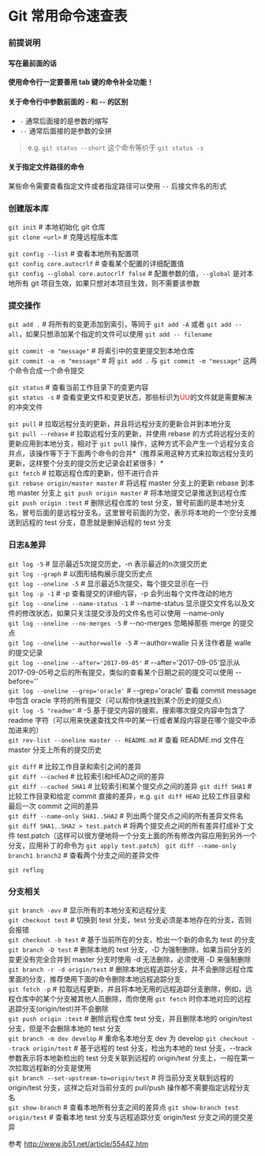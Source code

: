 # Git 常用命令速查表

### 前提说明

#### 写在最前面的话
**使用命令行一定要善用 tab 键的命令补全功能！**

#### 关于命令行中参数前面的 - 和 -- 的区别
- `-` 通常后面接的是参数的缩写
- `--` 通常后面接的是参数的全拼  

> e.g. `git status --short` 这个命令等价于 `git status -s`


#### 关于指定文件路径的命令
某些命令需要查看指定文件或者指定路径可以使用 `--` 后接文件名的形式



### 创建版本库
`git init`  # 本地初始化 git 仓库  
`git clone <url>`  # 克隆远程版本库  

`git config --list`  # 查看本地所有配置项  
`git config core.autocrlf`  # 查看某个配置的详细配置值  
`git config --global core.autocrlf false`  # 配置参数的值，`--global` 是对本地所有 git 项目生效，如果只想对本项目生效，则不需要该参数

### 提交操作
`git add .`  # 将所有的变更添加到索引，等同于 `git add -A` 或者 `git add --all`，如果只想添加某个指定的文件可以使用 `git add -- filename`  

`git commit -m "message"`  # 将索引中的变更提交到本地仓库  
`git commit -a -m "message"`  # 将 `git add .` 与 `git commit -m "message"` 这两个命令合成一个命令提交  

`git status`  # 查看当前工作目录下的变更内容  
`git status -s`  # 查看变更文件和变更状态，那些标识为<span style="color:red">UU</span>的文件就是需要解决的冲突文件

`git pull`  # 拉取远程分支的更新，并且将远程分支的更新合并到本地分支  
`git pull --rebase`  # 拉取远程分支的更新，并使用 rebase 的方式将远程分支的更新应用到本地分支，相对于 `git pull` 操作，这种方式不会产生一个远程分支合并点，该操作等下于下面两个命令的合并*（推荐采用这种方式来拉取远程分支的更新，这样整个分支的提交历史记录会赶紧很多）*  
`git fetch`  # 拉取远程仓库的更新，但不进行合并  
`git rebase origin/master master`  # 将远程 master 分支上的更新 rebase 到本地 master 分支上
`git push origin master`  # 将本地提交记录推送到远程仓库
`git push origin :test`  # 删除远程仓库的 test 分支，冒号前面的是本地分支名，冒号后面的是远程分支名，这里冒号前面的为空，表示将本地的一个空分支推送到远程的 test 分支，意思就是删掉远程的 test 分支


### 日志&差异
`git log -5`  # 显示最近5次提交历史，-n 表示最近的n次提交历史   
`git log --graph`  # 以图形结构展示提交历史点  
`git log --oneline -5`  # 显示最近5次提交，每个提交显示在一行  
`git log -p -1`  # -p 查看提交的详细内容，-p 会列出每个文件改动的地方  
`git log --oneline --name-status -1`  # --name-status 显示提交文件名以及文件的修改状态，如果只关注提交涉及的文件名也可以使用 --name-only  
`git log --oneline --no-merges -5`  # --no-merges 忽略掉那些 merge 的提交点  
`git log --oneline --author=walle -5`  # --author=walle 只关注作者是 walle 的提交记录  
`git log --oneline --after='2017-09-05'`  # --after='2017-09-05'显示从2017-09-05号之后的所有提交，类似的查看某个日期之前的提交可以使用 --before=''  
`git log --oneline --grep='oracle'`  # --grep='oracle' 查看 commit message 中包含 oracle 字符的所有提交（可以帮你快速找到某个历史的提交点）  
`git log -S "readme"`  # -S 基于提交内容的搜索，搜索哪次提交内容中包含了 readme 字符（可以用来快速查找文件中的某一行或者某段内容是在哪个提交中添加进来的）  
`git rev-list --oneline master -- README.md`  # 查看 README.md 文件在 master 分支上所有的提交历史


`git diff`  # 比较工作目录和索引之间的差异  
`git diff --cached`  # 比较索引和HEAD之间的差异  
`git diff --cached SHA1`  # 比较索引和某个提交点之间的差异
`git diff SHA1` # 比较工作目录和给定 commit 直接的差异，e.g. `git diff HEAD` 比较工作目录和最后一次 commit 之间的差异  
`git diff --name-only SHA1..SHA2`  # 列出两个提交点之间的所有差异文件名  
`git diff SHA1..SHA2 > test.patch`  # 将两个提交点之间的所有差异打成补丁文件 test.patch（这样可以很方便地将一个分支上面的所有修改内容应用到另外一个分支，应用补丁的命令为 `git apply test.patch`）
`git diff --name-only branch1 branch2`  # 查看两个分支之间的差异文件



`git reflog`





### 分支相关
`git branch -avv`  # 显示所有的本地分支和远程分支  
`git checkout test`  # 切换到 test 分支，test 分支必须是本地存在的分支，否则会报错  
`git checkout -b test`  # 基于当前所在的分支，检出一个新的命名为 test 的分支  
`git branch -D test`  # 删除本地的 test 分支，-D 为强制删除，如果当前分支的变更没有完全合并到 master 分支时使用 -d 无法删除，必须使用 -D 来强制删除  
`git branch -r -d origin/test`  # 删除本地远程追踪分支，并不会删除远程仓库里面的分支，推荐使用下面的命令删除本地远程追踪分支  
`git fetch -p`  # 拉取远程更新，并且将本地无用的远程追踪分支删除，例如，远程仓库中的某个分支被其他人员删除，而你使用 `git fetch` 时你本地对应的远程追踪分支(origin/test)并不会删除  
`git push origin :test`  # 删除远程仓库 test 分支，并且删除本地的 origin/test 分支，但是不会删除本地的 test 分支  
`git branch -m dev develop`  # 重命名本地分支 dev 为 develop
`git checkout --track origin/test`  # 基于远程的 test 分支，检出为本地的 test 分支，--track 参数表示将本地新检出的 test 分支关联到远程的 origin/test 分支上，一般在第一次拉取远程新的分支是使用  
`git branch --set-upstream-to=origin/test`  # 将当前分支关联到远程的 origin/test 分支，这样之后对当前分支的 pull/push 操作都不需要指定远程分支名  
`git show-branch`  # 查看本地所有分支之间的差异点
`git show-branch test origin/test`  # 查看本地 test 分支与远程追踪分支 origin/test 分支之间的提交差异  




参考
http://www.jb51.net/article/55442.htm
